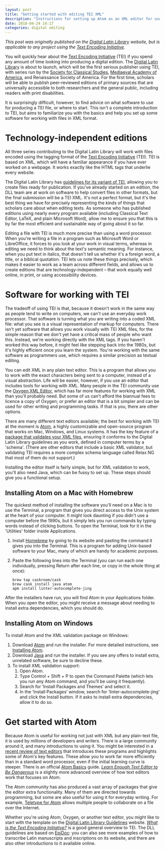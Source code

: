 ```yaml
---
layout: post
title: "Getting started with editing TEI XML"
description: "Instructions for setting up Atom as an XML editor for use with the Text Encoding Initiative."
date: 2018-04-24 14:17
categories: digital editing
---
```


*This post was originally published on the [Digital Latin Library](https://digitallatin.org/blog/setting-atom-editing-texts-digital-latin-library) website, but is applicable to any project using the [Text Encoding Initiative](http://www.tei-c.org/).*

You will quickly hear about the [Text Encoding Initiative](http://www.tei-c.org/) (TEI) if you spend any amount of time looking into producing a digital edition. The [Digital Latin Library](https://digitallatin.org/) is about to launch, which will be the first serious publisher using TEI, with series run by the [Society for Classical Studies](https://classicalstudies.org/publications-and-research/ldlt-scs-guidelines), [Mediaeval Academy of America](http://www.medievalacademy.org/page/LDLTSubmissions/MAA-Procedures-for-Evaluation-of-Proposals--Submissions-to-the-Library.htm), and Renaissance Society of America. For the first time, scholars will be able to publish peer-reviewed editions of primary sources that are universally accessible to both researchers and the general public, including readers with print disabilities.

It is surprisingly difficult, however, to find advice on what software to use for producing a TEI file, or where to start. This isn't a complete introduction to TEI, but aims to familiarize you with the basics and help you set up some software for working with files in XML format.

# Technology-independent editions

All three series contributing to the Digital Latin Library will work with files encoded using the tagging format of the [Text Encoding Initiative](http://tei-c.org/) (TEI). TEI is based on XML, which will have a familiar appearance if you have ever worked on a webpage. It works exactly like the HTML tags that underlie every website.

The Digital Latin Library has [guidelines for its variant of TEI](https://digitallatin.github.io/guidelines/), allowing you to create files ready for publication. If you've already started on an edition, the DLL team are at work on software to help convert files in other formats, but the final submission will be a TEI XML. It's not a perfect format, but it's the best thing we have for precisely representing the kinds of things that scholars care about when editing texts. As someone who has published editions using nearly every program available (including Classical Text Editor, LaTeX, and plain Microsoft Word), allow me to ensure you that this is by far the most efficient and sustainable way of going about it so far.

Editing a file with TEI is much more precise than using a word processor. When you're writing a file in a program such as Microsoft Word or LibreOffice, it forces to you look at your work in visual terms, whereas in editing we need to think about the text's semantic meaning. For instance, when you put text in italics, that doesn't tell us whether it's a foreign word, a title, or a biblical quotation. TEI lets us note these things precisely, which makes it easier to work as a team across different fields, and allows us to create editions that are technology-independent – that work equally well online, in print, or using accessibility devices.

# Software for working with TEI

The tradeoff of using TEI is that, because it doesn't work in the same way as people tend to write on computers, we can't use an everyday work processor. That software is turning what you are writing into a coded XML file: what you see is a visual representation of markup for computers. There isn't yet software that allows you work visually with TEI XML files, for the simple reason that we don't yet have a critical mass of people who want this. Instead, we're working directly with the XML tags. If you haven't worked this way before, it might feel like stepping back into the 1980s, but it's highly efficient once you learn the system. You're working with the same software as programmers use, which requires a similar precision as textual editing.

You can edit XML in any plain text editor. This is a program that allows you to work with the exact characters being sent to a computer, instead of a visual abstraction. Life will be easier, however, if you use an editor that includes tools for working with XML. Many people in the TEI community use the [Oxygen XML Editor](https://www.oxygenxml.com), which has far more features for working with XML than you'll probably need. But some of us can't afford the biannual fees to licence a copy of Oxygen; or prefer an editor that is a bit simpler and can be used for other writing and programming tasks. If that is you, there are other options.

There are many different text editors available; the best for working with TEI at the moment is [Atom](https://atom.io), a highly customizable and open-source program that works on Mac, Windows, and Linux systems. It has the key feature of a [package that validates your XML files](https://atom.io/packages/linter-autocomplete-jing), ensuring it conforms to the Digital Latin Library guidelines as you work, defined in computer terms by a 'schema'. (There are other editors that include a basic XML validator, but validating TEI requires a more complex schema language called Relax NG that most of them do not support.)

Installing the editor itself is fairly simple, but for XML validation to work, you'll also need Java, which can be fussy to set up. These steps should give you a functional setup.

## Installing Atom on a Mac with Homebrew

The quickest method of installing the software you'll need on a Mac is to use the Terminal, a program that gives you direct access to the Unix system at the heart of your computer. It might look daunting if you didn't use a computer before the 1990s, but it simply lets you run commands by typing words instead of clicking buttons. To open the Terminal, look for it in the 'Utilities' folder inside Applications.

1. Install [Homebrew](https://brew.sh) by going to its website and pasting the command it gives you into the Terminal. This is a program for adding Unix-based software to your Mac, many of which are handy for academic purposes.

2. Paste the following lines into the Terminal (you can run each one individually, pressing Return after each line, or copy in the whole thing at once):

    ```shell
    brew tap caskroom/cask
    brew cask install java atom
    apm install linter-autocomplete-jing
    ```

After the installers have run, you will find Atom in your Applications folder. When you open the editor, you might receive a message about needing to install extra dependencies, which you should do.

## Installing Atom on Windows

To install Atom and the XML validation package on Windows:

1. Download [Atom](https://atom.io) and run the installer. For more detailed instructions, see [Installing Atom](https://flight-manual.atom.io/getting-started/sections/installing-atom/).
2. Download [Java](https://java.com/download/) and run the installer. If you see any offers to install extra, unrelated software, be sure to decline these.
3.  To install XML validation support:
    1.  Open Atom.
    2.  Type Control + Shift + P to open the Command Palette (which lets
        you run any Atom command, and you’ll be using it frequently).
    3.  Search for ‘Install Packages and Themes’ and select it.
    4.  In the ‘Install Packages’ window, search for
        ‘linter-autocomplete-jing’ and click the Install button. If it
        asks to install extra dependencies, allow it to do so.

# Get started with Atom

Because Atom is useful for working not just with XML but any plain-text file, it is used by millions of developers and writers. There is a large community around it, and many introductions to using it. You might be interested in a [recent review of text editors](https://thesweetsetup.com/apps/best-text-editor-macos/) that introduces these programs and highlights some of Atom's key features. These allow you to work far more efficiently than in a standard word processor, even if the initial learning curve is steeper. There is an official [Atom Basics](https://flight-manual.atom.io/getting-started/sections/atom-basics/) guide. [*Learn Enough Text Editor to Be Dangerous*](https://www.learnenough.com/text-editor-tutorial) is a slightly more advanced overview of how text editors work that focuses on Atom.

The Atom community has also produced a vast array of packages that give the editor extra functionality. Many of them are directed towards programming, but some are also useful for using it for everyday writing. For example, [Teletype for Atom](https://teletype.atom.io) allows multiple people to collaborate on a file over the Internet.

Whether you're using Atom, Oxygen, or another text editor, you might like to start with the template on the [Digital Latin Library Guidelines](https://digitallatin.github.io/guidelines/) website. [*What is the Text Encoding Initiative?*](http://books.openedition.org/oep/426) is a good general overview to TEI. The DLL guidelines are based on [EpiDoc](http://epidoc.sourceforge.net): you can also see more examples of how to transcribe Latin manuscripts and inscriptions on its website, and there are also other introductions to it available online.

